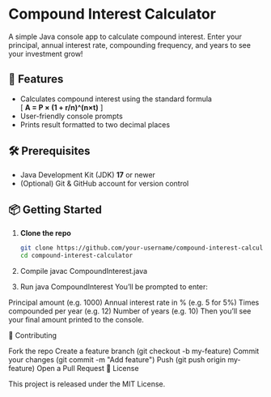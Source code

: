 # Compound Interest Calculator


A simple Java console app to calculate compound interest. Enter your principal, annual interest rate, compounding frequency, and years to see your investment grow!

## 🚀 Features

- Calculates compound interest using the standard formula  
  \[ **A = P × (1 + r/n)^(n×t)** \]
- User-friendly console prompts
- Prints result formatted to two decimal places

## 🛠️ Prerequisites

- Java Development Kit (JDK) **17** or newer
- (Optional) Git & GitHub account for version control

## 📦 Getting Started

1. **Clone the repo**
   ```bash
   git clone https://github.com/your-username/compound-interest-calculator.git
   cd compound-interest-calculator
2. Compile
javac CompoundInterest.java

3. Run
java CompoundInterest
You’ll be prompted to enter:

Principal amount (e.g. 1000)
Annual interest rate in % (e.g. 5 for 5%)
Times compounded per year (e.g. 12)
Number of years (e.g. 10)
Then you’ll see your final amount printed to the console.

🤝 Contributing

Fork the repo
Create a feature branch (git checkout -b my-feature)
Commit your changes (git commit -m "Add feature")
Push (git push origin my-feature)
Open a Pull Request
📄 License

This project is released under the MIT License.


